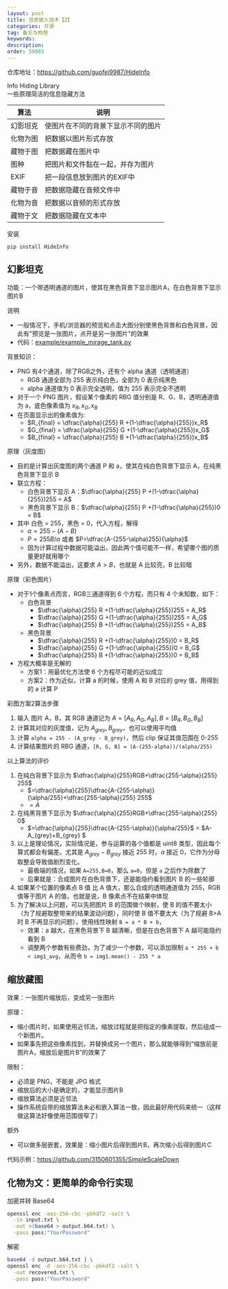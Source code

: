 ```yaml
---
layout: post
title: 信息嵌入技术【2】
categories: 开源
tag: 备忘与构想
keywords:
description:
order: 59003
---
```



仓库地址：https://github.com/guofei9987/HideInfo




Info Hiding Library  
一些原理简洁的信息隐藏方法


| 算法   | 说明                |
|------|-------------------|
| 幻影坦克 | 使图片在不同的背景下显示不同的图片 |
| 化物为图 | 把数据以图片形式存放        |
| 藏物于图 | 把数据藏在图片中          |
| 图种   | 把图片和文件黏在一起，并存为图片  |
| EXIF | 把一段信息放到图片的EXIF中   |
| 藏物于音 | 把数据隐藏在音频文件中       |
| 化物为音 | 把数据以音频的形式存放       |
| 藏物于文 | 把数据隐藏在文本中 |


安装
```
pip install HideInfo
```


## 幻影坦克

功能：一个带透明通道的图片，使其在黑色背景下显示图片A，在白色背景下显示图片B

说明

- 一般情况下，手机/浏览器的预览和点击大图分别使黑色背景和白色背景，因此有"预览是一张图片，点开是另一张图片"的效果
- 代码：[example/example_mirage_tank.py](example/example_mirage_tank.py)


背景知识：
- PNG 有4个通道，除了RGB之外，还有个 alpha 通道（透明通道）
    - RGB 通道全部为 255 表示纯白色，全部为 0 表示纯黑色
    - alpha 通道值为 0 表示完全透明，值为 255 表示完全不透明
- 对于一个 PNG 图片，假设某个像素的 RBG 值分别是 R、G、B，透明通道值为 a，底色像素值为 $x_R, x_G, x_B$
- 在页面显示出的像素值为: 
    - $R_{final} = \dfrac{\alpha}{255} R +(1-\dfrac{\alpha}{255})x_R$
    - $G_{final} = \dfrac{\alpha}{255} G +(1-\dfrac{\alpha}{255})x_G$
    - $B_{final} = \dfrac{\alpha}{255} B +(1-\dfrac{\alpha}{255})x_B$




原理（灰度图）
- 目的是计算出灰度图的两个通道 P 和 a，使其在纯白色背景下显示 A，在纯黑色背景下显示 B
- 联立方程：
    - 白色背景下显示 A：$\dfrac{\alpha}{255} P +(1-\dfrac{\alpha}{255})255 = A$
    - 黑色背景下显示 B：$\dfrac{\alpha}{255} P +(1-\dfrac{\alpha}{255})0 = B$
- 其中 白色 = 255，黑色 = 0，代入方程，解得
    - $\alpha=255-(A-B)$
    - $P=255B/\alpha$ 或者 $P=\dfrac{A-(255-\alpha)255}{\alpha}$
    - 因为计算过程中数据可能溢出，因此两个值可能不一样，希望哪个图的质量更好就用哪个
- 另外，数据不能溢出，这要求 $A>B$，也就是 A 比较亮，B 比较暗


原理（彩色图片）
- 对于1个像素点而言，RGB三通道得到 6 个方程，而只有 4 个未知数，如下：
    - 白色背景
        - $\dfrac{\alpha}{255} R +(1-\dfrac{\alpha}{255})255 = A_R$
        - $\dfrac{\alpha}{255} G +(1-\dfrac{\alpha}{255})255 = A_G$
        - $\dfrac{\alpha}{255} B +(1-\dfrac{\alpha}{255})255 = A_B$
    - 黑色背景
        - $\dfrac{\alpha}{255} R +(1-\dfrac{\alpha}{255})0 = B_R$
        - $\dfrac{\alpha}{255} G +(1-\dfrac{\alpha}{255})0 = B_G$
        - $\dfrac{\alpha}{255} B +(1-\dfrac{\alpha}{255})0 = B_B$
- 方程大概率是无解的
    - 方案1：用最优化方法使 6 个方程尽可能的近似成立
    - 方案2：作为近似，计算 a 的时候，使用 A 和 B 对应的 grey 值，用得到的 a 计算 P


彩图方案2算法步骤
1. 输入 图片 A，B，其 RGB 通道记为 $A = [A_R, A_G, A_B], B = [B_R, B_G, B_B]$
2. 计算其对应的灰度值，记为 $A_{grey}, B_{grey}$，也可以使用平均值
3. 计算 `alpha = 255 - (A_grey - B_grey)`，然后 clip 保证其值范围在 0-255
4. 计算结果图片的 RBG 通道，`[R, G, B] = (A-(255-alpha))/(alpha/255)`


以上算法的评价
1. 在纯白背景下显示为 $\dfrac{\alpha}{255}RGB+\dfrac{255-\alpha}{255} 255$
    - $=\dfrac{\alpha}{255}\dfrac{A-(255-\alpha)}{\alpha/255}+\dfrac{255-\alpha}{255} 255$
    - $=A$
2. 在纯黑背景下显示为 $\dfrac{\alpha}{255}RGB+\dfrac{255-\alpha}{255} 0$
    - $=\dfrac{\alpha}{255}\dfrac{A-(255-\alpha)}{\alpha/255}$
    = $A-A_{grey}+B_{grey} $
3. 以上是理论情况，实际情况是，参与运算的各个值都是 uint8 类型，因此每个算式都会有偏差。尤其是 $A_{grey} - B_{grey}$ 接近 255 时，$\alpha$ 接近 0，它作为分母取整会导致值剧烈变化。
    - 最极端的情况，如果 `A=255,B=0`，那么 `a=0`，但是 `a` 之后作为除数了
    - 后果就是：合成图片在白色背景下，还是能隐约看到图片 B 的一些轮廓
4. 如果某个位置的像素点 B 值 比 A 值大，那么合成的透明通道值为 255，RGB 值等于图片 A 的值，也就是说，B 像素点不在结果中体现
5. 为了解决以上问题，可以先把图片 B 的范围做个映射，使 B 的值不要太小（为了规避取整带来的结果波动问题），同时使 B 值不要太大（为了规避 B>A 时 B 不再显示的问题），使用线性映射 `B = a * B + b`，
    - 效果：a 越大，在黑色背景下 B 越清晰，但是在白色背景下 A 越可能隐约看到 B
    - 调整两个参数有些费劲，为了减少一个参数，可以添加限制 `a * 255 + b < img1_avg`，从而令 `b = img1.mean() - 255 * a`
 


## 缩放藏图


效果：一张图片缩放后，变成另一张图片


原理：
- 缩小图片时，如果使用近邻法，缩放过程就是把指定的像素提取，然后组成一个新图片。
- 如果事先把这些像素找到，并替换成另一个图片，那么就能够得到“缩放前是图片A，缩放后是图片B”的效果了


限制：
- 必须是 PNG，不能是 JPG 格式
- 缩放后的大小是确定的，才能显示图片B
- 缩放算法必须是近邻法
- 操作系统自带的缩放算法未必和嵌入算法一致，因此最好用代码来统一（这样做这算法好像使用范围很窄了）


额外
- 可以做多层嵌套，效果是：缩小图片后得到图片B，再次缩小后得到图片C


代码示例：https://github.com/3150601355/SimpleScaleDown

## 化物为文：更简单的命令行实现


加密并转 Base64

```bash
openssl enc -aes-256-cbc -pbkdf2 -salt \
  -in input.txt \
  -out >(base64 > output.b64.txt) \
  -pass pass:"YourPassword"
```

解密
```bash
base64 -d output.b64.txt | \
openssl enc -d -aes-256-cbc -pbkdf2 -salt \
  -out recovered.txt \
  -pass pass:"YourPassword"
```